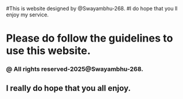 #This is  website designed by @Swayambhu-268.
#I do hope that you ll enjoy my service.
# Please do follow the guidelines to use this website.
### @ All rights reserved-2025@Swayambhu-268.
## I really do hope that you all enjoy.
